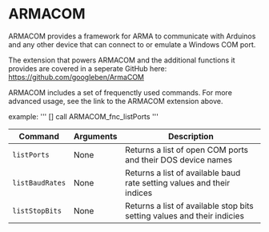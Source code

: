 # ARMACOM
ARMACOM provides a framework for ARMA to communicate with Arduinos and any other device that can connect to or emulate a Windows COM port.

The extension that powers ARMACOM and the additional functions it provides are covered in a seperate GitHub here: https://github.com/googleben/ArmaCOM

ARMACOM includes a set of frequenctly used commands. For more advanced usage, see the link to the ARMACOM extension above.

example:
'''
[] call ARMACOM_fnc_listPorts
'''



| Command | Arguments | Description |
| --- | --- | --- |
| `listPorts` | None | Returns a list of open COM ports and their DOS device names |
| `listBaudRates` | None | Returns a list of available baud rate setting values and their indices |
| `listStopBits` | None | Returns a list of available stop bits setting values and their indicies |
